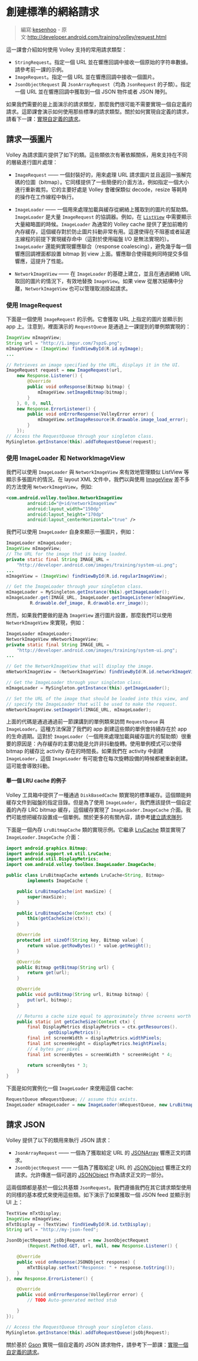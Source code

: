# 創建標準的網絡請求

> 編寫:[kesenhoo](https://github.com/kesenhoo) - 原文:<http://developer.android.com/training/volley/request.html>

這一課會介紹如何使用 Volley 支持的常用請求類型：

* `StringRequest`。指定一個 URL 並在響應回調中接收一個原始的字符串數據。請參考前一課的示例。
* `ImageRequest`。指定一個 URL 並在響應回調中接收一個圖片。
* `JsonObjectRequest` 與 `JsonArrayRequest`（均為 `JsonRequest` 的子類）。指定一個 URL 並在響應回調中獲取到一個 JSON 物件或者 JSON 陣列。

如果我們需要的是上面演示的請求類型，那麼我們很可能不需要實現一個自定義的請求。這節課會演示如何使用那些標準的請求類型。關於如何實現自定義的請求，請看下一課：[實現自定義的請求](request-costom.html)。

## 請求一張圖片

Volley 為請求圖片提供了如下的類。這些類依次有著依賴關係，用來支持在不同的層級進行圖片處理：

* `ImageRequest` —— 一個封裝好的，用來處理 URL 請求圖片並且返回一張解完碼的位圖（bitmap）。它同樣提供了一些簡便的介面方法，例如指定一個大小進行重新裁剪。它的主要好處是 Volley 會確保類似 decode，resize 等耗時的操作在工作線程中執行。

* `ImageLoader` —— 一個用來處理加載與緩存從網絡上獲取到的圖片的幫助類。`ImageLoader` 是大量 `ImageRequest` 的協調器。例如，在 [`ListView`](http://developer.android.com/reference/android/widget/ListView.html) 中需要顯示大量縮略圖的時候。`ImageLoader` 為通常的 Volley cache 提供了更加前瞻的內存緩存，這個緩存對於防止圖片抖動非常有用。這還使得在不阻塞或者延遲主線程的前提下實現緩存命中（這對於使用磁盤 I/O 是無法實現的）。`ImageLoader` 還能夠實現響應聯合（response coalescing），避免幾乎每一個響應回調裡面都設置 bitmap 到 view 上面。響應聯合使得能夠同時提交多個響應，這提升了性能。

* `NetworkImageView` —— 在 `ImageLoader` 的基礎上建立，並且在通過網絡 URL 取回的圖片的情況下，有效地替換 `ImageView`。如果 view 從層次結構中分離，`NetworkImageView` 也可以管理取消掛起請求。

### 使用 ImageRequest

下面是一個使用 `ImageRequest` 的示例。它會獲取 URL 上指定的圖片並顯示到 app 上。注意到，裡面演示的 `RequestQueue` 是通過上一課提到的單例類實現的：

```java
ImageView mImageView;
String url = "http://i.imgur.com/7spzG.png";
mImageView = (ImageView) findViewById(R.id.myImage);
...

// Retrieves an image specified by the URL, displays it in the UI.
ImageRequest request = new ImageRequest(url,
    new Response.Listener() {
        @Override
        public void onResponse(Bitmap bitmap) {
            mImageView.setImageBitmap(bitmap);
        }
    }, 0, 0, null,
    new Response.ErrorListener() {
        public void onErrorResponse(VolleyError error) {
            mImageView.setImageResource(R.drawable.image_load_error);
        }
    });
// Access the RequestQueue through your singleton class.
MySingleton.getInstance(this).addToRequestQueue(request);
```

### 使用 ImageLoader 和 NetworkImageView

我們可以使用 `ImageLoader` 與 `NetworkImageView` 來有效地管理類似 ListView 等顯示多張圖片的情況。在 layout XML 文件中，我們以與使用 [ImageView](http://developer.android.com/reference/android/widget/ImageView.html) 差不多的方法使用 `NetworkImageView`，例如:

```xml
<com.android.volley.toolbox.NetworkImageView
        android:id="@+id/networkImageView"
        android:layout_width="150dp"
        android:layout_height="170dp"
        android:layout_centerHorizontal="true" />
```

我們可以使用 `ImageLoader` 自身來顯示一張圖片，例如：

```java
ImageLoader mImageLoader;
ImageView mImageView;
// The URL for the image that is being loaded.
private static final String IMAGE_URL =
    "http://developer.android.com/images/training/system-ui.png";
...
mImageView = (ImageView) findViewById(R.id.regularImageView);

// Get the ImageLoader through your singleton class.
mImageLoader = MySingleton.getInstance(this).getImageLoader();
mImageLoader.get(IMAGE_URL, ImageLoader.getImageListener(mImageView,
         R.drawable.def_image, R.drawable.err_image));
```

然而，如果我們要做的是為 `ImageView` 進行圖片設置，那麼我們可以使用 `NetworkImageView` 來實現，例如：

```java
ImageLoader mImageLoader;
NetworkImageView mNetworkImageView;
private static final String IMAGE_URL =
    "http://developer.android.com/images/training/system-ui.png";
...

// Get the NetworkImageView that will display the image.
mNetworkImageView = (NetworkImageView) findViewById(R.id.networkImageView);

// Get the ImageLoader through your singleton class.
mImageLoader = MySingleton.getInstance(this).getImageLoader();

// Set the URL of the image that should be loaded into this view, and
// specify the ImageLoader that will be used to make the request.
mNetworkImageView.setImageUrl(IMAGE_URL, mImageLoader);
```

上面的代碼是通過通過前一節課講到的單例類來訪問 `RequestQueue` 與 `ImageLoader`。這種方法保證了我們的 app 創建這些類的單例會持續存在於 app 的生命週期。這對於 `ImageLoader`（一個用來處理加載與緩存圖片的幫助類）很重要的原因是：內存緩存的主要功能是允許非抖動旋轉。使用單例模式可以使得 bitmap 的緩存比 activity 存在的時間長。如果我們在 activity 中創建 `ImageLoader`，這個 `ImageLoader` 有可能會在每次旋轉設備的時候都被重新創建。這可能會導致抖動。

#### 舉一個 LRU cache 的例子

Volley 工具箱中提供了一種通過 `DiskBasedCache` 類實現的標準緩存。這個類能夠緩存文件到磁盤的指定目錄。但是為了使用 `ImageLoader`，我們應該提供一個自定義的內存 LRC bitmap 緩存，這個緩存實現了 `ImageLoader.ImageCache` 介面。我們可能想把緩存設置成一個單例。關於更多的有關內容，請參考[建立請求隊列](request.html).

下面是一個內存 `LruBitmapCache` 類的實現示例。它繼承 [LruCache](http://developer.android.com/reference/android/support/v4/util/LruCache.html) 類並實現了 `ImageLoader.ImageCache` 介面：

```java
import android.graphics.Bitmap;
import android.support.v4.util.LruCache;
import android.util.DisplayMetrics;
import com.android.volley.toolbox.ImageLoader.ImageCache;

public class LruBitmapCache extends LruCache<String, Bitmap>
        implements ImageCache {

    public LruBitmapCache(int maxSize) {
        super(maxSize);
    }

    public LruBitmapCache(Context ctx) {
        this(getCacheSize(ctx));
    }

    @Override
    protected int sizeOf(String key, Bitmap value) {
        return value.getRowBytes() * value.getHeight();
    }

    @Override
    public Bitmap getBitmap(String url) {
        return get(url);
    }

    @Override
    public void putBitmap(String url, Bitmap bitmap) {
        put(url, bitmap);
    }

    // Returns a cache size equal to approximately three screens worth of images.
    public static int getCacheSize(Context ctx) {
        final DisplayMetrics displayMetrics = ctx.getResources().
                getDisplayMetrics();
        final int screenWidth = displayMetrics.widthPixels;
        final int screenHeight = displayMetrics.heightPixels;
        // 4 bytes per pixel
        final int screenBytes = screenWidth * screenHeight * 4;

        return screenBytes * 3;
    }
}
```

下面是如何實例化一個 `ImageLoader` 來使用這個 cache:

```java
RequestQueue mRequestQueue; // assume this exists.
ImageLoader mImageLoader = new ImageLoader(mRequestQueue, new LruBitmapCache(LruBitmapCache.getCacheSize()));
```

## 請求 JSON

Volley 提供了以下的類用來執行 JSON 請求：

* `JsonArrayRequest` —— 一個為了獲取給定 URL 的 [JSONArray](http://developer.android.com/reference/org/json/JSONArray.html) 響應正文的請求。
* `JsonObjectRequest` —— 一個為了獲取給定 URL 的 [JSONObject](http://developer.android.com/reference/org/json/JSONObject.html) 響應正文的請求。允許傳進一個可選的 [JSONObject](http://developer.android.com/reference/org/json/JSONObject.html) 作為請求正文的一部分。

這兩個類都是基於一個公共基類 `JsonRequest`。我們遵循我們在其它請求類型使用的同樣的基本模式來使用這些類。如下演示了如果獲取一個 JSON feed 並顯示到 UI 上：

```java
TextView mTxtDisplay;
ImageView mImageView;
mTxtDisplay = (TextView) findViewById(R.id.txtDisplay);
String url = "http://my-json-feed";

JsonObjectRequest jsObjRequest = new JsonObjectRequest
        (Request.Method.GET, url, null, new Response.Listener() {

    @Override
    public void onResponse(JSONObject response) {
        mTxtDisplay.setText("Response: " + response.toString());
    }
}, new Response.ErrorListener() {

    @Override
    public void onErrorResponse(VolleyError error) {
        // TODO Auto-generated method stub

    }
});

// Access the RequestQueue through your singleton class.
MySingleton.getInstance(this).addToRequestQueue(jsObjRequest);
```

關於基於 [Gson](http://code.google.com/p/google-gson/) 實現一個自定義的 JSON 請求物件，請參考下一節課：[實現一個自定義的請求](request-custom.html)。
